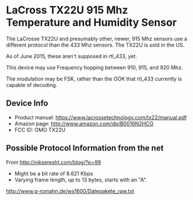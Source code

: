# LaCross TX22U 915 Mhz Temperature and Humidity Sensor

The LaCrosse TX22U and presumably other, newer, 915 Mhz sensors use a
different protocol than the 433 Mhz sensors.  The TX22U is sold in
the US.

As of June 2015, these aren't supposed in rtl_433, yet.

This device may use Frequency hopping between 910, 915, and 920 Mhz.

The modulation may be FSK, rather than the OOK that rtl_433 currently
is capable of decoding.

## Device Info

* Product manual: https://www.lacrossetechnology.com/tx22/manual.pdf
* Amazon page: http://www.amazon.com/dp/B0016N2HCO
* FCC ID: OMO TX22U

## Possible Protocol Information from the net

From http://nikseresht.com/blog/?p=99
* Might be a bit rate of 8.621 Kbps
* Varying frame length, up to 13 bytes, starts with an "A".

http://www.g-romahn.de/ws1600/Datepakete_raw.txt

